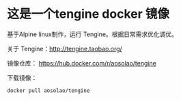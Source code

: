 # 这是一个tengine docker 镜像

基于Alpine linux制作，运行 Tengine。根据日常需求优化调优。

关于 Tengine：http://tengine.taobao.org/

镜像仓库：
https://hub.docker.com/r/aosolao/tengine

下载镜像：

`docker pull aosolao/tengine`
